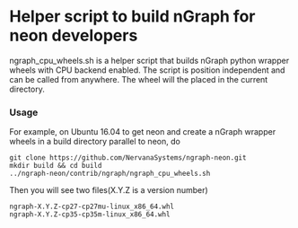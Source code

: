 # Helper script to build nGraph for neon developers


ngraph_cpu_wheels.sh is a helper script that builds nGraph python wrapper wheels with CPU backend enabled.
The script is position independent and can be called from anywhere.
The wheel will the placed in the current directory.

### Usage

For example, on Ubuntu 16.04 to get neon and create a nGraph wrapper wheels in a build directory parallel to neon, do

```
git clone https://github.com/NervanaSystems/ngraph-neon.git
mkdir build && cd build
../ngraph-neon/contrib/ngraph/ngraph_cpu_wheels.sh
```

Then you will see two files(X.Y.Z is a version number)

```
ngraph-X.Y.Z-cp27-cp27mu-linux_x86_64.whl
ngraph-X.Y.Z-cp35-cp35m-linux_x86_64.whl
```

